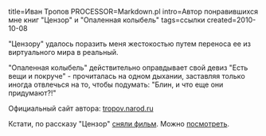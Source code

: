 title=Иван Тропов
PROCESSOR=Markdown.pl
intro=Автор понравившихся мне книг "Цензор" и "Опаленная колыбель"
tags=ссылки
created=2010-10-08


"Цензору" удалось поразить меня жестокостью путем переноса ее из виртуального мира в реальный.

"Опаленная колыбель" действительно оправдывает свой девиз "Есть вещи и покруче" - прочиталась на одном дыхании, заставляя только иногда отвлечься на то, чтобы подумать: "Блин, и что еще они придумают?!"

Официальный сайт автора: [tropov.narod.ru](http://tropov.narod.ru/)

Кстати, по рассказу "Цензор" [сняли фильм](http://www.censor-film.ru/).
Можно [посмотреть](https://www.ivi.tv/watch/145152).
